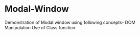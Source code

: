 # Modal-Window
Demonstration of Modal window using following concepts- 
DOM Manipulation 
Use of Class function 

